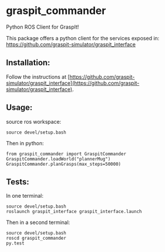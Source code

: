 graspit_commander
=================
Python ROS Client for GraspIt!

This package offers a python client for the services exposed in:
https://github.com/graspit-simulator/graspit_interface

Installation:
----------------------------
Follow the instructions at [https://github.com/graspit-simulator/graspit_interface](https://github.com/graspit-simulator/graspit_interface).

Usage:
------------------------
source ros workspace:
```
source devel/setup.bash
```

Then in python:
```
from graspit_commander import GraspitCommander
GraspitCommander.loadWorld("plannerMug")
GraspitCommander.planGrasps(max_steps=50000)
```

Tests:
-------------
In one terminal:
```
source devel/setup.bash
roslaunch graspit_interface graspit_interface.launch
```
Then in a second terminal:
```
source devel/setup.bash
roscd graspit_commander
py.test
```
